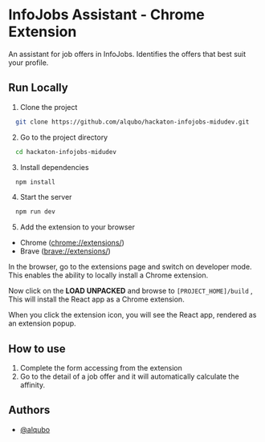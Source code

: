 # InfoJobs Assistant - Chrome Extension

An assistant for job offers in InfoJobs. Identifies the offers that best suit your profile.

## Run Locally

1. Clone the project

```bash
  git clone https://github.com/alqubo/hackaton-infojobs-midudev.git
```

2. Go to the project directory

```bash
  cd hackaton-infojobs-midudev
```

3. Install dependencies

```bash
  npm install
```

4. Start the server

```bash
  npm run dev
```

5. Add the extension to your browser
- Chrome ([chrome://extensions/](chrome://extensions/))
- Brave ([brave://extensions/](brave://extensions/))

In the browser, go to the extensions page and switch on developer mode.
This enables the ability to locally install a Chrome extension.

Now click on the **LOAD UNPACKED** and browse to `[PROJECT_HOME]/build` ,
This will install the React app as a Chrome extension.

When you click the extension icon, you will see the React app, rendered as an extension popup.

## How to use

1. Complete the form accessing from the extension
2. Go to the detail of a job offer and it will automatically calculate the affinity.

## Authors
- [@alqubo](https://www.github.com/alqubo)

